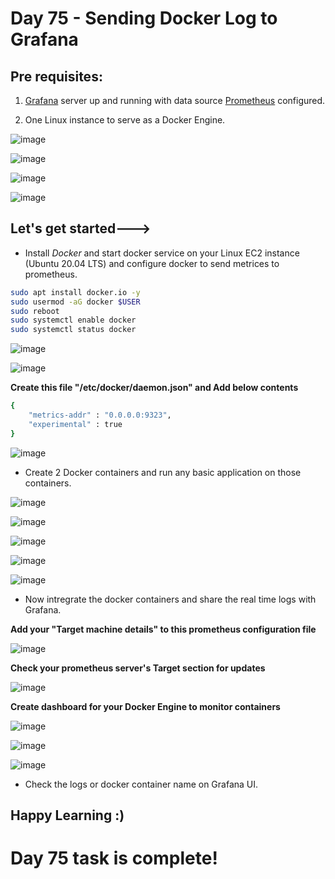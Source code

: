 # Day 75 - Sending Docker Log to Grafana

## Pre requisites:

1. [Grafana](https://90daysofdevopschallenge.hashnode.dev/day73-90daysofdevops-challenge-tws) server up and running with data source  [Prometheus](https://90daysofdevopschallenge.hashnode.dev/day74-90daysofdevops-challenge-tws) configured.

2. One Linux instance to serve as a Docker Engine.

![image](https://github.com/Chaitannyaa/90DaysOfDevOps/assets/117350787/8d31f781-cbca-4362-85f5-96a6a4c0c659)

![image](https://github.com/Chaitannyaa/90DaysOfDevOps/assets/117350787/aaefa210-9904-4ab3-bf3a-9ed40cfceb59)

![image](https://github.com/Chaitannyaa/90DaysOfDevOps/assets/117350787/399c48df-30df-4230-b2f2-bc9b18e293a6)

![image](https://github.com/Chaitannyaa/90DaysOfDevOps/assets/117350787/497df76e-4c5a-4bc1-9a15-d4c3d4534f16)

## Let's get started--->

- Install *Docker* and start docker service on your Linux EC2 instance (Ubuntu 20.04 LTS) and configure docker to send metrices to prometheus.

```sh
sudo apt install docker.io -y
sudo usermod -aG docker $USER
sudo reboot
sudo systemctl enable docker
sudo systemctl status docker
```

![image](https://github.com/Chaitannyaa/90DaysOfDevOps/assets/117350787/bc852fde-914c-41b8-a9c6-0e1574f92cc8)

![image](https://github.com/Chaitannyaa/90DaysOfDevOps/assets/117350787/38156016-56c2-4cdc-962d-6a6890b0b8b5)

**Create this file  "/etc/docker/daemon.json" and Add below contents**

```sh
{
    "metrics-addr" : "0.0.0.0:9323",
    "experimental" : true
}
```
![image](https://github.com/Chaitannyaa/90DaysOfDevOps/assets/117350787/a010d5cc-08b3-4330-af87-c80856b17ab5)

- Create 2 Docker containers and run any basic application on those containers.

![image](https://github.com/Chaitannyaa/90DaysOfDevOps/assets/117350787/1a237307-6907-40cc-80e3-bd1bc7ad32d4)

![image](https://github.com/Chaitannyaa/90DaysOfDevOps/assets/117350787/1f34691b-768d-49b1-bd9e-67db4f98e312)

![image](https://github.com/Chaitannyaa/90DaysOfDevOps/assets/117350787/0a7d5961-2c2b-4f54-b8c3-b1a22cecba70)

![image](https://github.com/Chaitannyaa/90DaysOfDevOps/assets/117350787/8e7e1aee-f034-4945-a749-5bbd4f1513f1)

![image](https://github.com/Chaitannyaa/90DaysOfDevOps/assets/117350787/36e19d11-aeb4-472b-bc9b-7745dedf9343)

- Now intregrate the docker containers and share the real time logs with Grafana.

**Add your "Target machine details" to this prometheus configuration file**

![image](https://github.com/Chaitannyaa/90DaysOfDevOps/assets/117350787/b07547ef-522d-41cc-91d1-160c62b3e931)

**Check your prometheus server's Target section for updates**

![image](https://github.com/Chaitannyaa/90DaysOfDevOps/assets/117350787/e20e31f2-00d1-40a9-bb79-16b992ef1f8c)

**Create dashboard for your Docker Engine to monitor containers**

![image](https://github.com/Chaitannyaa/90DaysOfDevOps/assets/117350787/e4755c89-1615-4ca3-b4e3-d60839ea11ef)

![image](https://github.com/Chaitannyaa/90DaysOfDevOps/assets/117350787/56495a25-8f11-4bf8-8e22-970553b8533c)

![image](https://github.com/Chaitannyaa/90DaysOfDevOps/assets/117350787/1d048b9d-c292-413a-a072-7a9f4367b370)


- Check the logs or docker container name on Grafana UI.


## Happy Learning :)

# Day 75 task is complete!
